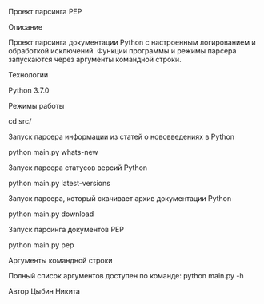 Проект парсинга PEP

Описание

Проект парсинга документации Python с настроенным логированием и обработкой исключений.
Функции программы и режимы парсера запускаются через аргументы командной строки.

Технологии

Python 3.7.0

Режимы работы

cd src/

Запуск парсера информации из статей о нововведениях в Python

python main.py whats-new

Запуск парсера статусов версий Python

python main.py latest-versions

Запуск парсера, который скачивает архив документации Python

python main.py download

Запуск парсинга документов PEP

python main.py pep

Аргументы командной строки

Полный список аргументов доступен по команде: python main.py -h

Автор
Цыбин Никита
